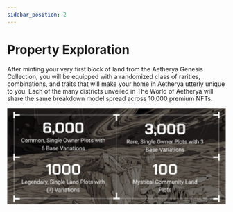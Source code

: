 ```yaml
---
sidebar_position: 2
---
```


# Property Exploration

After minting your very first block of land from the Aetherya Genesis Collection, you will be equipped with a randomized class of rarities, combinations, and traits that will make your home in Aetherya utterly unique to you. Each of the many districts unveiled in The World of Aetherya will share the same breakdown model spread across 10,000 premium NFTs.

![Rarity](./Rarity.png)
